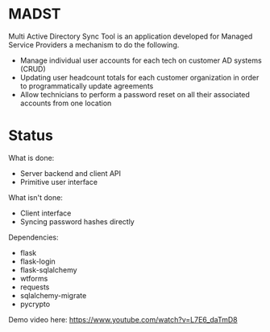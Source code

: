 MADST
========

Multi Active Directory Sync Tool is an application developed for Managed Service Providers a mechanism to do the following.

 * Manage individual user accounts for each tech on customer AD systems (CRUD)
 * Updating user headcount totals for each customer organization in order to programmatically update agreements
 * Allow technicians to perform a password reset on all their associated accounts from one location


Status
======

What is done:

 * Server backend and client API
 * Primitive user interface

What isn't done:

 * Client interface
 * Syncing password hashes directly

Dependencies:

 * flask
 * flask-login
 * flask-sqlalchemy
 * wtforms
 * requests
 * sqlalchemy-migrate
 * pycrypto
 
 Demo video here: https://www.youtube.com/watch?v=L7E6_daTmD8
